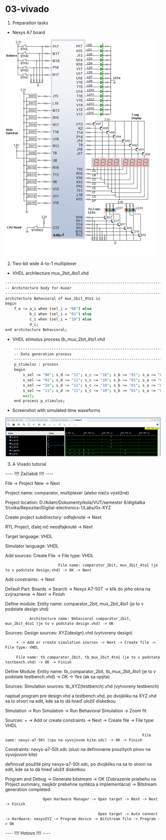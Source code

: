 # 03-vivado

1. Preparation tasks

* Nexys A7 board

![NexysA7](NexysA7.png)



2. Two-bit wide 4-to-1 multiplexer



* VHDL architecture mux_2bit_4to1.vhd

```bash
------------------------------------------------------------------------
-- Architecture body for muxer
------------------------------------------------------------------------
architecture Behavioral of mux_2bit_4to1 is
begin
    f_o <= a_i when (sel_i = "00") else
           b_i when (sel_i = "01") else
           c_i when (sel_i = "10") else
           d_i;
end architecture Behavioral;
```



* VHDL stimulus process tb_mux_2bit_4to1.vhd

```bash
    --------------------------------------------------------------------
    -- Data generation process
    --------------------------------------------------------------------
    p_stimulus : process
    begin
        s_sel <= "00"; s_d <= "11"; s_c <= "10"; s_b <= "01"; s_a <= "00"; wait for 100 ns;
        s_sel <= "01"; s_d <= "11"; s_c <= "10"; s_b <= "01"; s_a <= "00"; wait for 100 ns;
        s_sel <= "10"; s_d <= "11"; s_c <= "10"; s_b <= "01"; s_a <= "00"; wait for 100 ns;
        s_sel <= "11"; s_d <= "11"; s_c <= "10"; s_b <= "01"; s_a <= "00"; wait for 100 ns;
        wait;
    end process p_stimulus;
```



* Screenshot with simulated time waveforms

![Screenshot](Screen.png)



3. A Vivado tutorial

---- !!!! Začiatok !!!! ----

File -> Project New -> Next

Project name: comparator, multiplexer (alebo niečo výstižné)

Project location: D:/Adam/Dokumenty/kola/VUT/semester 6/digitalka 1/cvika/Repozitar/Digital-electronics-1/Labs/0x-XYZ

Create project subdirectory: odfajknuté -> Next

RTL Project, ďalej nič neodfajknuté -> Next

Target language: VHDL

Simulator language: VHDL

Add sources: Create File -> File type: VHDL

                            File name: comparator_2bit, mux_2bit_4to1 (je to v podstate design.vhd) -> OK -> Next

Add constraints: -> Next

Default Part: Boards -> Search -> Nexys A7-50T -> klik do jeho okna na zvýraznenie -> Next -> Finish

Define module: Entity name: comparator_2bit, mux_2bit_4to1 (je to v podstate design.vhd)

               Architecture name: Behavioral comparator_2bit, mux_2bit_4to1 (je to v podstate design.vhd) -> OK

Sources: Design sources: XYZ(design).vhd (vytvoreny design)

         + -> Add or create simulation sources -> Next -> Create file -> File type: VHDL

         File name: tb_comparator_2bit, tb_mux_2bit_4to1 (je to v podstate testbench.vhd) -> OK -> Finish

Define Module: Entity name: tb_comparator_2bit, tb_mux_2bit_4to1 (je to v podstate testbench.vhd) -> OK -> Yes (ak sa opýta)
		
Sources: Simulation sources: tb_XYZ(testbench).vhd (vytvoreny testbench)

napísať program pre design.vhd a testbench.vhd, po dvojkliku na XYZ.vhd sa to otvorí na edit, kde sa to dá hneď uložiť disketkou

Simulation -> Run Simulation -> Run Behavioral Simulation -> Zoom fit

Sources: + -> Add or create constraints -> Next -> Create file -> File type: VHDL

                                                                  File name: nexys-a7-50t (cpu na vyvojovom kite.xdc) -> OK -> Finish

Constraints: nexys-a7-50t.xdc (sluzi na definovanie pouzitych pinov na vyvojovom kite)

definovať použité piny nexys-a7-50t.xdc, po dvojkliku na sa to otvorí na edit, kde sa to dá hneď uložiť disketkou

Program and Debug -> Generate bitstream -> OK (Zobrazenie priebehu na Project summary, nasjkôr prebehne syntéza a implementácia) -> Bitstream generation completed: 

                     Open Hardware Manager -> Open target -> Next -> Next -> Finish

                                              Open target -> Auto connect -> Hardware: nexysXYZ -> Program device -> Bitstream file -> Program -> OK

---- !!!! Hotovo !!!! ----





